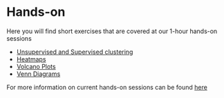 # Hands-on

Here you will find short exercises that are covered at our 1-hour hands-on sessions

* [Unsupervised and Supervised clustering](https://github.com/bcfgothenburg/VT18/wiki/Clustering)
* [Heatmaps](https://github.com/bcfgothenburg/Hands-on/wiki/Heatmaps)
* [Volcano Plots](https://github.com/bcfgothenburg/Hands-on/wiki/Volcano-Plots)
* [Venn Diagrams](https://github.com/bcfgothenburg/Hands-on/wiki/Venn-Diagrams)

For more information on current hands-on sessions can be found [here](https://cf.gu.se/english/bioinformatics/education_and_training/hands-on)
